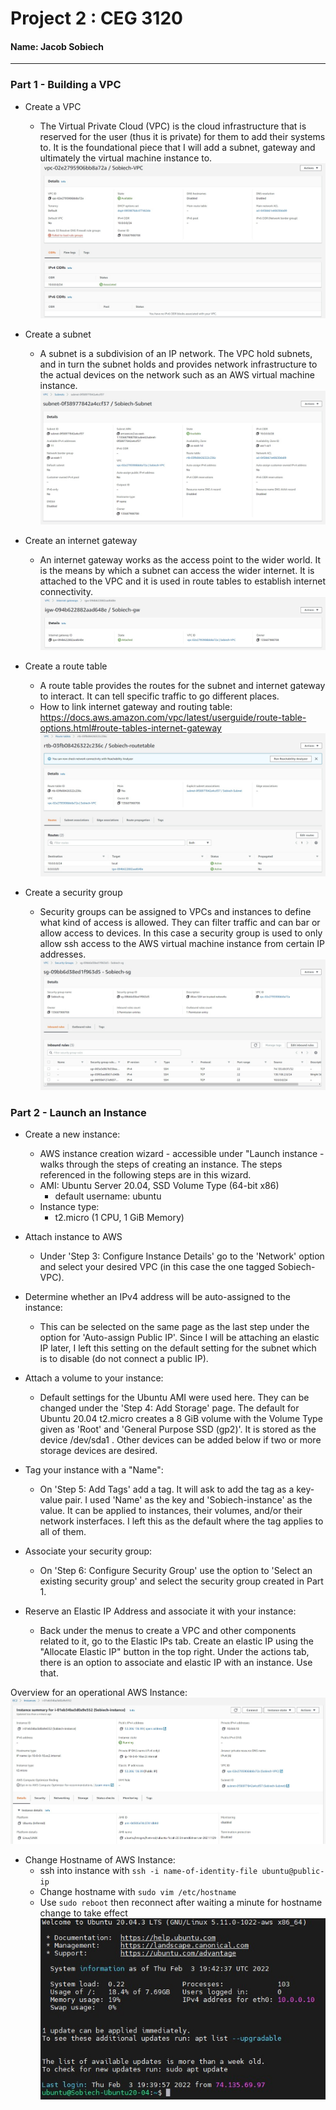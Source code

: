 # Project 2 : CEG 3120
#### Name: Jacob Sobiech

---

### Part 1 - Building a VPC

* Create a VPC
  * The Virtual Private Cloud (VPC) is the cloud infrastructure that is reserved for the user (thus it is private) for them to add their systems to. It is the foundational piece that I will add a subnet, gateway and ultimately the virtual machine instance to.
![VPC screenshot](images/VPC.jpg)

* Create a subnet
  * A subnet is a subdivision of an IP network. The VPC hold subnets, and in turn the subnet holds and provides network infrastructure to the actual devices on the network such as an AWS virtual machine instance.
![Subnet screenshot](images/Subnet.jpg)

* Create an internet gateway
  * An internet gateway works as the access point to the wider world. It is the means by which a subnet can access the wider internet. It is attached to the VPC and it is used in route tables to establish internet connectivity.
![Internet Gateway screenshot](images/Gateway.jpg)

* Create a route table
  * A route table provides the routes for the subnet and internet gateway to interact. It can tell specific traffic to go different places.
  * How to link internet gateway and routing table: https://docs.aws.amazon.com/vpc/latest/userguide/route-table-options.html#route-tables-internet-gateway
![Route Table screenshot](images/RoutingTable.jpg)

* Create a security group
  * Security groups can be assigned to VPCs and instances to define what kind of access is allowed. They can filter traffic and can bar or allow access to devices. In this case a security group is used to only allow ssh access to the AWS virtual machine instance from certain IP addresses.
![Security Group screenshot](images/SecurityGroup.jpg)



### Part 2 - Launch an Instance

* Create a new instance:
  * AWS instance creation wizard - accessible under "Launch instance - walks through the steps of creating an instance. The steps referenced in the following steps are in this wizard.
  * AMI: Ubuntu Server 20.04, SSD Volume Type (64-bit x86)
    * default username: ubuntu
  * Instance type:
    * t2.micro (1 CPU, 1 GiB Memory)

* Attach instance to AWS
  * Under 'Step 3: Configure Instance Details' go to the 'Network' option and select your desired VPC (in this case the one tagged Sobiech-VPC).

* Determine whether an IPv4 address will be auto-assigned to the instance:
  * This can be selected on the same page as the last step under the option for 'Auto-assign Public IP'. Since I will be attaching an elastic IP later, I left this setting on the default setting for the subnet which is to disable (do not connect a public IP).

* Attach a volume to your instance:
  * Default settings for the Ubuntu AMI were used here. They can be changed under the 'Step 4: Add Storage' page. The default for Ubuntu 20.04 t2.micro creates a 8 GiB volume with the Volume Type given as 'Root' and 'General Purpose SSD (gp2)'. It is stored as the device /dev/sda1 . Other devices can be added below if two or more storage devices are desired.

* Tag your instance with a "Name":
  * On 'Step 5: Add Tags' add a tag. It will ask to add the tag as a key-value pair. I used 'Name' as the key and 'Sobiech-instance' as the value. It can be applied to instances, their volumes, and/or their network insterfaces. I left this as the default where the tag applies to all of them.

* Associate your security group:
  * On 'Step 6: Configure Security Group' use the option to 'Select an existing security group' and select the security group created in Part 1.

* Reserve an Elastic IP Address and associate it with your instance:
  * Back under the menus to create a VPC and other components related to it, go to the Elastic IPs tab. Create an elastic IP using the "Allocate Elastic IP" button in the top right. Under the actions tab, there is an option to associate and elastic IP with an instance. Use that.

Overview for an operational AWS Instance:
![Summary of AWS Instance](images/InstanceSummary.jpg)

* Change Hostname of AWS Instance:
  * ssh into instance with `ssh -i name-of-identity-file ubuntu@public-ip`
  * Change hostname with `sudo vim /etc/hostname`
  * Use `sudo reboot` then reconnect after waiting a minute for hostname change to take effect
![AWS Instance with Hostname changed](images/AWS-Instance.jpg)
